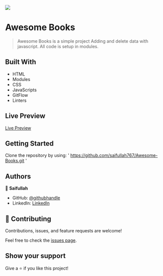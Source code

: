 ![](https://img.shields.io/badge/Microverse-blueviolet)

# Awesome Books

> Awesome Books is a simple project Adding and delete data with javascript. All code is setup in modules.

## Built With

- HTML
- Modules
- CSS
- JavaScripts
- GitFlow
- Linters

## Live Preview

[Live Preview](https://saifullah767.github.io/Awesome-Books-ES6/)

## Getting Started

Clone the repository by using:
' https://github.com/saifullah767/Awesome-Books.git '

## Authors

👤 **Saifullah**

- GitHub: [@githubhandle](https://github.com/saifullah767)
- LinkedIn: [LinkedIn](https://www.linkedin.com/in/saifullah-khan-b0637b169)

## 🤝 Contributing

Contributions, issues, and feature requests are welcome!

Feel free to check the [issues page](../../issues/).

## Show your support

Give a ⭐️ if you like this project!
